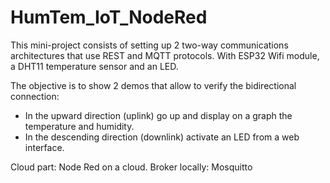 # HumTem_IoT_NodeRed

This mini-project consists of setting up 2 two-way communications architectures that use REST and MQTT protocols.
With ESP32 Wifi module, a DHT11 temperature sensor and an LED.

The objective is to show 2 demos that allow to verify the bidirectional connection:
  - In the upward direction (uplink) go up and display on a graph the temperature and humidity.
  - In the descending direction (downlink) activate an LED from a web interface.

Cloud part: Node Red on a cloud.
Broker locally: Mosquitto

